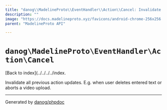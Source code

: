 ```yaml
---
title: "danog\\MadelineProto\\EventHandler\\Action\\Cancel: Invalidate all previous action updates. E.g. when user deletes entered text or aborts a video upload."
description: ""
image: "https://docs.madelineproto.xyz/favicons/android-chrome-256x256.png"
parent: "MadelineProto API"

---
```

# `danog\MadelineProto\EventHandler\Action\Cancel`
[Back to index](../../../../index.
  

Invalidate all previous action updates. E.g. when user deletes entered text or aborts a video upload.  



---
Generated by [danog/phpdoc](https://phpdoc.daniil.it)
